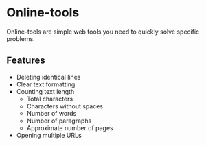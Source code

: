 # Online-tools

Online-tools are simple web tools you need to quickly solve specific problems.

## Features

* Deleting identical lines
* Clear text formatting
* Counting text length
  * Total characters
  * Characters without spaces
  * Number of words
  * Number of paragraphs
  * Approximate number of pages
* Opening multiple URLs
